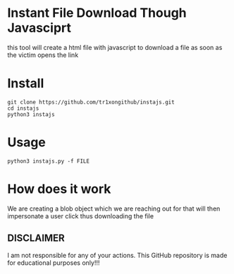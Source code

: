 # Instant File Download Though Javasciprt
this tool will create a html file with javascript to download a file as soon as the victim opens the link

# Install
```
git clone https://github.com/tr1xongithub/instajs.git
cd instajs
python3 instajs
```
# Usage
```
python3 instajs.py -f FILE
```

# How does it work
We are creating a blob object which we are reaching out for that will then impersonate a user click thus downloading the file

## DISCLAIMER

I am not responsible for any of your actions. This GitHub repository is made for educational purposes only!!!
